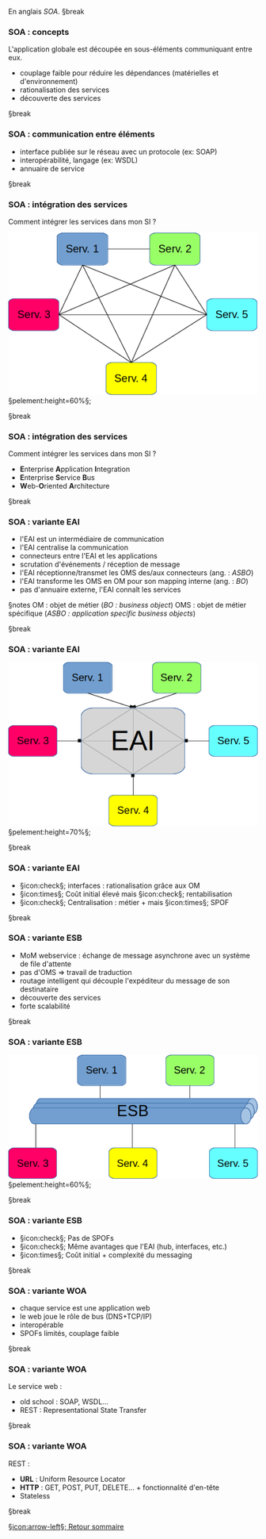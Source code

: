 
En anglais *SOA*.
§break

### SOA : concepts

L'application globale est découpée en sous-éléments communiquant entre eux.

- couplage faible pour réduire les dépendances (matérielles et d'environnement)
- rationalisation des services
- découverte des services

§break

### SOA : communication entre éléments

- interface publiée sur le réseau avec un protocole (ex: SOAP)
- interopérabilité, langage (ex: WSDL)
- annuaire de service

§break

### SOA : intégration des services

Comment intégrer les services dans mon SI ?

![](/data/integration.png)
§pelement:height=60%§;


§break

### SOA : intégration des services

Comment intégrer les services dans mon SI ?

- **E**nterprise **A**pplication **I**ntegration
- **E**nterprise **S**ervice **B**us
- **W**eb-**O**riented **A**rchitecture

§break

### SOA : variante EAI

- l'EAI est un intermédiaire de communication
- l'EAI centralise la communication
- connecteurs entre l'EAI et les applications
- scrutation d'événements / réception de message
- l'EAI réceptionne/transmet les OMS des/aux connecteurs (ang. : *ASBO*)
- l'EAI transforme les OMS en OM pour son mapping interne (ang. : *BO*)
- pas d'annuaire externe, l'EAI connaît les services

§notes
OM : objet de métier (*BO : business object*)
OMS : objet de métier spécifique (*ASBO : application specific business objects*)

§break

### SOA : variante EAI

![](/data/eai.png)
§pelement:height=70%§;

§break

### SOA : variante EAI

- §icon:check§; interfaces : rationalisation grâce aux OM
- §icon:times§; Coût initial élevé mais §icon:check§; rentabilisation
- §icon:check§; Centralisation : métier + mais §icon:times§; SPOF

§break

### SOA : variante ESB

- MoM webservice : échange de message asynchrone avec un système de file d'attente
- pas d'OMS => travail de traduction
- routage intelligent qui découple l'expéditeur du message de son destinataire
- découverte des services
- forte scalabilité

§break

### SOA : variante ESB

![](/data/esb.png)
§pelement:height=60%§;


§break

### SOA : variante ESB

- §icon:check§; Pas de SPOFs
- §icon:check§; Même avantages que l'EAI (hub, interfaces, etc.)
- §icon:times§; Coût initial + complexité du messaging

§break

### SOA : variante WOA

- chaque service est une application web
- le web joue le rôle de bus (DNS+TCP/IP)
- interopérable
- SPOFs limités, couplage faible

§break

### SOA : variante WOA

Le service web :

- old school : SOAP, WSDL...
- REST : Representational State Transfer

§break

### SOA : variante WOA

REST :

- **URL** : Uniform Resource Locator
- **HTTP** : GET, POST, PUT, DELETE... + fonctionnalité d'en-tête
- Stateless


§break

[§icon:arrow-left§; Retour sommaire](#/sommaire)
